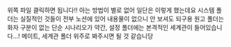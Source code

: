 위쪽 파일 클릭하면 됩니다!!
아는 방법이 별로 없어 일단은 이렇게 했는데요
시스템 폴더는 실질적인 것들이 전부 노션에 있어 내용물이 없으니 안 보셔도 되구용
원고 폴더는 화자 구분이 없는 단순 시나리오가 약간,
설정 폴더에는 본격적인 세계관이 들어있습니다...!
메이트, 세계관 폴더 위주로 봐주시면 될 것 같습니당